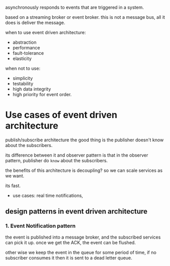 asynchronously responds to events that are triggered in a system.

based on a streaming broker or event broker.
this is not a message bus, all it does is deliver the message.


when to use event driven architecture:
+ abstraction
+ performance
+ fault-tolerance
+ elasticity

when not to use:
+ simplicity 
+ testability
+ high data integrity
+ high priority for event order.



# Use cases of event driven architecture

publish/subscribe architecture 
the good thing is the publisher doesn't know about the subscribers.

its difference between it and observer pattern is that in the observer pattern, publisher do `know` about the subscribers.



the benefits of this architecture is decoupling?
so we can scale services as we want.

its fast.


+ use cases:
  real time notifications, 



## design patterns in event driven architecture


### 1. Event Notification pattern 

the event is published into a message broker, and the subscribed services can pick it up. once we get the ACK, the event can be flushed. 

other wise we keep the event in the queue for some period of time, if no subscriber consumes it then it is sent to a dead letter queue.
